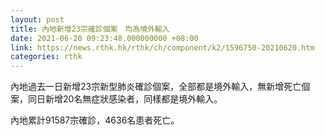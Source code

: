 ```yaml
---
layout: post
title: 內地新增23宗確診個案　均為境外輸入
date: 2021-06-20 09:23:48.000000000 +08:00
link: https://news.rthk.hk/rthk/ch/component/k2/1596750-20210620.htm
categories: rthk
---
```


內地過去一日新增23宗新型肺炎確診個案，全部都是境外輸入，無新增死亡個案，同日新增20名無症狀感染者，同樣都是境外輸入。

內地累計91587宗確診，4636名患者死亡。
